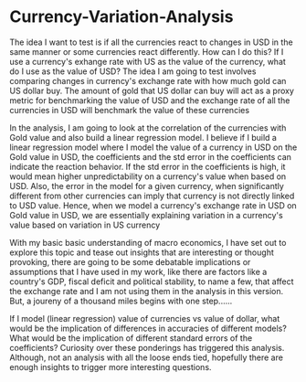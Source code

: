 # Currency-Variation-Analysis
The idea I want to test is if all the currencies react to changes in USD in the same manner or some currencies react differently. How can I do this? If I use a currency's exhange rate with US as the value of the currency, what do I use as the value of USD?
The idea I am going to test involves comparing changes in currency's exchange rate with how much gold can US dollar buy. The amount of gold that US dollar can buy will act as a proxy metric for benchmarking the value of USD and the exchange rate of all the currencies in USD will benchmark the value of these currencies

In the analysis, I am going to look at the correlation of the currencies with Gold value and also build a linear regression model. I believe if I build a linear regression model where I model the value of a currency in USD on the Gold value in USD, the coefficients and the std error in the coefficients can indicate the reaction behavior. If the std error in the coefficients is high, it would mean higher unpredictability on a currency's value when based on USD. Also, the error in the model for a given currency, when significantly different from other currencies can imply that currency is not directly linked to USD value. Hence, when we model a currency's exchange rate in USD on Gold value in USD, we are essentially explaining variation in a currency's value based on variation in US currency

With my basic basic understanding of macro economics, I have set out to explore this topic and tease out insights that are interesting or thought provoking, there are going to be some debatable implications or assumptions that I have used in my work, like there are factors like a country's GDP, fiscal deficit and political stability, to name a few, that affect the exchange rate and I am not using them in the analysis in this version. But, a joureny of a thousand miles begins with one step......

If I model (linear regression) value of currencies vs value of dollar, what would be the implication of differences in accuracies of different models? What would be the implication of different standard errors of the coefficients? Curiosity over these ponderings has triggered this analysis. Although, not an analysis with all the loose ends tied, hopefully there are enough insights to trigger more interesting questions.
